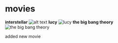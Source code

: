 
# movies
**interstellar**
![alt text](https://m.media-amazon.com/images/M/MV5BZjdkOTU3MDktN2IxOS00OGEyLWFmMjktY2FiMmZkNWIyODZiXkEyXkFqcGdeQXVyMTMxODk2OTU@._V1_.jpg)
**lucy**
![lucy](https://de.web.img2.acsta.net/pictures/14/07/08/10/49/343050.jpg)
**the big bang theory**
![the big bang theory](https://www.tvguide.com/a/img/catalog/provider/1/1/1-6482810627.jpg)

added new movie 
